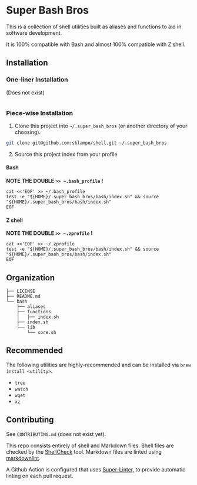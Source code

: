 # Super Bash Bros

This is a collection of shell utilities built as aliases and functions to
aid in software development.

It is 100% compatible with Bash and almost 100% compatible with Z shell.

## Installation

### One-liner Installation

(Does not exist)

```sh

```

### Piece-wise Installation

1. Clone this project into `~/.super_bash_bros` (or another directory of your choosing).

 ```sh
git clone git@github.com:sklampo/shell.git ~/.super_bash_bros
```

2. Source this project index from your profile

 #### Bash

 **NOTE THE DOUBLE `>> ~.bash_profile` !**

 ```
cat <<'EOF' >> ~/.bash_profile
test -e "${HOME}/.super_bash_bros/bash/index.sh" && source "${HOME}/.super_bash_bros/bash/index.sh"
EOF
```

 #### Z shell

 **NOTE THE DOUBLE `>> ~.zprofile` !**

 ```
cat <<'EOF' >> ~/.zprofile
test -e "${HOME}/.super_bash_bros/bash/index.sh" && source "${HOME}/.super_bash_bros/bash/index.sh"
EOF
```


## Organization

```console
├── LICENSE
├── README.md
└── bash
    ├── aliases
    ├── functions
    │   ├── index.sh
    ├── index.sh
    └── lib
        └── core.sh
```

## Recommended

The following utilities are highly-recommended and can be installed via `brew install <utility>`.

* `tree`
* `watch`
* `wget`
* `xz`

## Contributing

See `CONTRIBUTING.md` (does not exist yet).

This repo consists entirely of shell and Markdown files.  Shell files are
checked by the [ShellCheck](https://github.com/koalaman/shellcheck) tool.
Markdown files are linted using [markdownlint](https://github.com/DavidAnson/markdownlint).

A Github Action is configured that uses
[Super-Linter](https://github.com/github/super-linter), to provide automatic
linting on each pull request.
